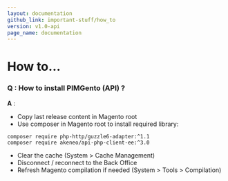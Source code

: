 ```yaml
---
layout: documentation
github_link: important-stuff/how_to
version: v1.0-api
page_name: documentation
---
```


# How to...

### Q :  How to install PIMGento (API) ?
**A** :
* Copy last release content in Magento root
* Use composer in Magento root to install required library:

```shell
composer require php-http/guzzle6-adapter:^1.1
composer require akeneo/api-php-client-ee:^3.0
```

* Clear the cache (System > Cache Management)
* Disconnect / reconnect to the Back Office
* Refresh Magento compilation if needed (System > Tools > Compilation)